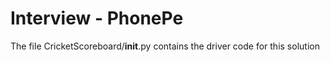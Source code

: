 # Interview - PhonePe

The file CricketScoreboard/__init__.py contains the driver code for this solution
